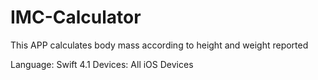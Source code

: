 # IMC-Calculator
This APP calculates body mass according to height and weight reported

Language: Swift 4.1
Devices: All iOS Devices
